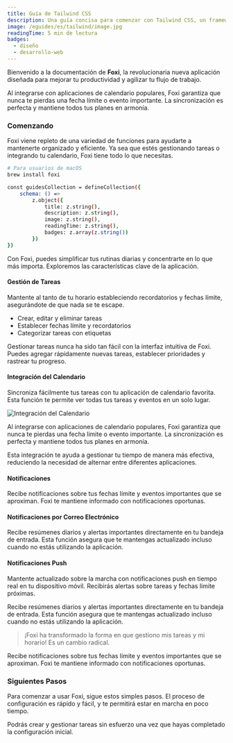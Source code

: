 ```yaml
---
title: Guía de Tailwind CSS
description: Una guía concisa para comenzar con Tailwind CSS, un framework CSS de utilidad primero.
image: /eguides/es/tailwind/image.jpg
readingTime: 5 min de lectura
badges:
  - diseño
  - desarrollo-web
---
```


Bienvenido a la documentación de **Foxi**, la revolucionaria nueva aplicación diseñada para mejorar tu productividad y agilizar tu flujo de trabajo.

Al integrarse con aplicaciones de calendario populares, Foxi garantiza que nunca te pierdas una fecha límite o evento importante. La sincronización es perfecta y mantiene todos tus planes en armonía.

### Comenzando

Foxi viene repleto de una variedad de funciones para ayudarte a mantenerte organizado y eficiente. Ya sea que estés gestionando tareas o integrando tu calendario, Foxi tiene todo lo que necesitas.

```bash
# Para usuarios de macOS
brew install foxi

const guidesCollection = defineCollection({
	schema: () =>
		z.object({
			title: z.string(),
			description: z.string(),
			image: z.string(),
			readingTime: z.string(),
			badges: z.array(z.string())
		})
})
```

Con Foxi, puedes simplificar tus rutinas diarias y concentrarte en lo que más importa. Exploremos las características clave de la aplicación.

#### Gestión de Tareas

Mantente al tanto de tu horario estableciendo recordatorios y fechas límite, asegurándote de que nada se te escape.

- Crear, editar y eliminar tareas
- Establecer fechas límite y recordatorios
- Categorizar tareas con etiquetas

Gestionar tareas nunca ha sido tan fácil con la interfaz intuitiva de Foxi. Puedes agregar rápidamente nuevas tareas, establecer prioridades y rastrear tu progreso.

#### Integración del Calendario

Sincroniza fácilmente tus tareas con tu aplicación de calendario favorita. Esta función te permite ver todas tus tareas y eventos en un solo lugar.

![Integración del Calendario](/eguides/es/tailwind/post-05.jpg)

Al integrarse con aplicaciones de calendario populares, Foxi garantiza que nunca te pierdas una fecha límite o evento importante. La sincronización es perfecta y mantiene todos tus planes en armonía.

Esta integración te ayuda a gestionar tu tiempo de manera más efectiva, reduciendo la necesidad de alternar entre diferentes aplicaciones.

#### Notificaciones

Recibe notificaciones sobre tus fechas límite y eventos importantes que se aproximan. Foxi te mantiene informado con notificaciones oportunas.

#### Notificaciones por Correo Electrónico

Recibe resúmenes diarios y alertas importantes directamente en tu bandeja de entrada. Esta función asegura que te mantengas actualizado incluso cuando no estás utilizando la aplicación.

#### Notificaciones Push

Mantente actualizado sobre la marcha con notificaciones push en tiempo real en tu dispositivo móvil. Recibirás alertas sobre tareas y fechas límite próximas.

Recibe resúmenes diarios y alertas importantes directamente en tu bandeja de entrada. Esta función asegura que te mantengas actualizado incluso cuando no estás utilizando la aplicación.

> ¡Foxi ha transformado la forma en que gestiono mis tareas y mi horario! Es un cambio radical.

Recibe notificaciones sobre tus fechas límite y eventos importantes que se aproximan. Foxi te mantiene informado con notificaciones oportunas.

### Siguientes Pasos

Para comenzar a usar Foxi, sigue estos simples pasos. El proceso de configuración es rápido y fácil, y te permitirá estar en marcha en poco tiempo.

Podrás crear y gestionar tareas sin esfuerzo una vez que hayas completado la configuración inicial.
